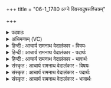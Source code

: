 +++
title = "06-1_1780 अग्ने विवस्वदुषसश्चित्रम्"

+++
<details><summary>पदपाठः</summary>

अ꣡ग्ने꣢꣯। वि꣡व꣢꣯स्वत्। वि। व꣣स्वत्। उष꣡सः꣢। चि꣣त्र꣢म्। रा꣡धः꣢꣯। अ꣣मर्त्य। अ। मर्त्य। आ꣢। दा꣣शु꣡षे। जा꣣तवेदः। जात। वेदः। वह। त्व꣢म्। अ꣣द्य꣢। अ꣣। द्य꣢। दे꣣वा꣢न्। उ꣣ष꣡र्बु꣢धः। उ꣣षः। बु꣡धः꣢꣯। १७८०।
</details>

<details><summary>अधिमन्त्रम् (VC)</summary>

- अग्निः
- प्रस्कण्वः काण्वः
- बार्हतः प्रगाथः (विषमा बृहती, समा सतोबृहती)
- मध्यमः
</details>

<details><summary>हिन्दी : आचार्य रामनाथ वेदालंकार - विषयः</summary>

प्रथम ऋचा की व्याख्या पूर्वाचिक में ४० क्रमाङ्क पर हो चुकी है। यहाँ योग काविषय दर्शाया जा रहा है।
</details>

<details><summary>हिन्दी : आचार्य रामनाथ वेदालंकार - पदार्थः</summary>

पदार्थान्वय -  हे (अमर्त्य) अमर कीर्तिवाले, (जातवेदः) योग का ज्ञान देनेवाले (अग्ने) योगिराज ! (त्वम्) आप (अद्य) आज (दाशुषे) आत्मसमर्पणकर्ता मेरे लिए (विवस्वत्) तामस वृत्तियों के अन्धकार को दूर करनेवाले, (उषसः) योगमार्ग में उदित हुई ज्योतिष्मती प्रज्ञा के (चित्रम्) अद्भुत (राधः) ऐश्वर्य को और (उषर्बुधः देवान्) उषाकाल में जागनेवाले दिव्य गुणों को (आ वह) प्राप्त कराओ ॥१॥
</details>

<details><summary>हिन्दी : आचार्य रामनाथ वेदालंकार - भावार्थः</summary>

भावार्थ -  परमात्मा की कृपा से,जीवात्मा के निरन्तर किये जानेवाले प्रयत्न से और योग सिखानेवाले गुरु की शिक्षा से उत्तरोत्तर नवीन-नवीन उपलब्धियाँ योगाभ्यासी को होती हैं और विवेकख्याति द्वारा मोक्ष भी प्राप्त हो जाता है ॥१॥
</details>

<details><summary>संस्कृत : आचार्य रामनाथ वेदालंकार - विषयः</summary>

तत्र प्रथमा ऋक् पूर्वार्चिके ४० क्रमाङ्के व्याख्यातपूर्वा। अत्र योगविषयो निरूप्यते।
</details>

<details><summary>संस्कृत : आचार्य रामनाथ वेदालंकार - पदार्थः</summary>

पदार्थान्वय -  हे (अमर्त्य) अमरकीर्ते (जातवेदः) योगज्ञानप्रद (अग्ने) योगिराज ! (त्वम् अद्य) अस्मिन् दिने (दाशुषे) आत्मसमर्पणकारिणे मह्यम् (विवस्वत्) तामसवृत्तीनां विवासयितृ, (उषसः) योगमार्गे उदिताया ज्योतिष्मत्याः प्रज्ञायाः (चित्रम्) अद्भुतम् (राधः) ऐश्वर्यम्, (उषर्बुधः देवान्) उषसि ज्योतिष्मत्यां प्रज्ञायां ये बुध्यन्ते जाग्रति तान् दिव्यगुणांश्च (आवह) प्रापय ॥१॥२
</details>

<details><summary>संस्कृत : आचार्य रामनाथ वेदालंकार - भावार्थः</summary>

भावार्थ -  परमात्मकृपया जीवात्मनः सततप्रयासेन योगगुरोः शिक्षया चोत्तरोत्तरं नवा नवा उपलब्धयो योगाभ्यासिनो जायन्ते विवेकख्यात्या कैवल्यं चाप्यधिगम्यते ॥१॥
</details>